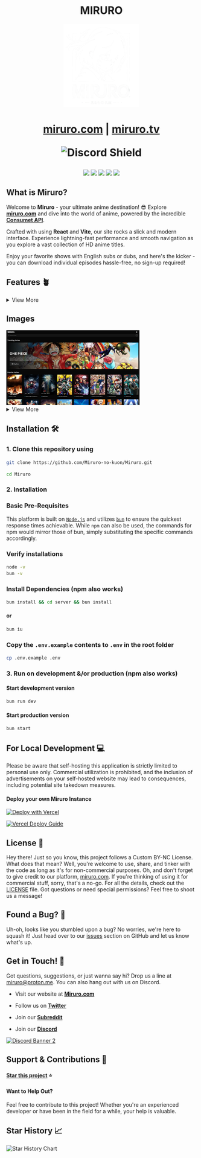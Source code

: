 <h1 align="center">
MIRURO
</h1>

<p align="center">
  <a href="https://www.miruro.com" target="_blank">
    <img src="https://raw.githubusercontent.com/Miruro-no-kuon/Miruro/main/src/assets/miruro-transparent-white.png" alt="Logo" width="200"/>
  </a>
</p>

<h1 align="center">
    <a href="https://www.miruro.com">miruro.com</a> |
    <a href="https://www.miruro.tv">miruro.tv</a>
  <p align="center">
    <img src="https://discordapp.com/api/guilds/1199699127190167643/widget.png?style=shield" alt="Discord Shield"/>
  </p>
</h1>

<p align="center">
  <a href="#"><img src="https://img.shields.io/badge/typescript-%23007acc.svg?style=for-the-badge&logo=typescript&logoColor=%23ffffff"/></a>
  <a href="#"><img src="https://img.shields.io/badge/react-%2320232a.svg?style=for-the-badge&logo=react&logoColor=%2361DAFB"/></a>
  <a href="#"><img src="https://img.shields.io/badge/vite-%239269fe.svg?style=for-the-badge&logo=vite&logoColor=yellow&border"/></a>
  <a href="#"><img src="https://img.shields.io/badge/vercel-%23000000.svg?style=for-the-badge&logo=vercel&logoColor=white"/></a>
  <a href="#"><img src="https://img.shields.io/badge/cloudflare-white.svg?style=for-the-badge&logo=cloudflare&logoColor=orange"/></a>
</p>

## What is Miruro?

Welcome to **Miruro** - your ultimate anime destination! 😎 Explore **[miruro.com](https://www.miruro.com)** and dive into the world of anime, powered by the incredible **[Consumet API](https://github.com/consumet)**.

Crafted with using **React** and **Vite**, our site rocks a slick and modern interface. Experience lightning-fast performance and smooth navigation as you explore a vast collection of HD anime titles.

Enjoy your favorite shows with English subs or dubs, and here's the kicker - you can download individual episodes hassle-free, no sign-up required!

## Features 🪴

<details>
<summary>View More</summary>

### General

- Dub Anime support
- User-friendly interface
- Mobile responsive
- Fast page load
- White/Dark theme
- Continue watching section

### Watch Page

- **Player**
  - Autoplay next episode
  - Skip op/ed button
  - Theater mode

### Coming Soon

- Profile page to see your watch list
- Comment section
- Anilist/MAL login integration

</details>

## Images

<div style="text-align: left;">
  <img src="https://raw.githubusercontent.com/Miruro-no-kuon/.github/main/profile/home-page.webp" alt="Home Page" style="max-width: 70%;" >
  <details>
  <summary>View More</summary>
  <br>
  <img src="https://raw.githubusercontent.com/Miruro-no-kuon/.github/main/profile/splash-page.webp" alt="Splash Page" style="max-width: 70%;">
  <img src="https://raw.githubusercontent.com/Miruro-no-kuon/.github/main/profile/watch-page.webp" alt="Watch Page" style="max-width: 70%;">
  <img src="https://raw.githubusercontent.com/Miruro-no-kuon/.github/main/profile/footer.webp" alt="Footer" style="max-width: 70%;">
  </details>
</div>

## Installation 🛠️

### 1. Clone this repository using

```bash
git clone https://github.com/Miruro-no-kuon/Miruro.git
```

```bash
cd Miruro
```

### 2. Installation

### Basic Pre-Requisites

This platform is built on <a href="https://nodejs.org/">`Node.js`</a> and utilizes <a href="https://bun.sh/">`bun`</a> to ensure the quickest response times achievable. While `npm` can also be used, the commands for npm would mirror those of bun, simply substituting the specific commands accordingly.

### Verify installations

```bash
node -v
bun -v
```

### Install Dependencies (npm also works)

```bash
bun install && cd server && bun install
```

#### or

```bash
bun iu
```

### Copy the `.env.example` contents to `.env` in the root folder

```bash
cp .env.example .env
```

### 3. Run on development &/or production (npm also works)

#### Start development version

```bash
bun run dev
```

#### Start production version

```bash
bun start
```

## For Local Development 💻

Please be aware that self-hosting this application is strictly limited to personal use only. Commercial utilization is prohibited, and the inclusion of advertisements on your self-hosted website may lead to consequences, including potential site takedown measures.

#### Deploy your own Miruro Instance

[![Deploy with Vercel](https://vercel.com/button)](https://vercel.com/new/clone?repository-url=https%3A%2F%2Fgithub.com%2FMiruro-no-kuon%2FMiruro&env=VITE_BACKEND_URL,VITE_SKIP_TIMES,VITE_PROXY_URL,PORT&project-name=miruro&repository-name=miruro)

[![Vercel Deploy Guide](https://github.com/Miruro-no-kuon/Miruro/assets/77152696/98b95343-a15b-4302-92ee-e4910860887e)](https://github.com/Miruro-no-kuon/Miruro/assets/77152696/98b95343-a15b-4302-92ee-e4910860887e)

## License 📝

Hey there! Just so you know, this project follows a Custom BY-NC License. What does that mean? Well, you're welcome to use, share, and tinker with the code as long as it's for non-commercial purposes. Oh, and don't forget to give credit to our platform, [miruro.com](https://www.miruro.com). If you're thinking of using it for commercial stuff, sorry, that's a no-go. For all the details, check out the [LICENSE](LICENSE) file. Got questions or need special permissions? Feel free to shoot us a message!

## Found a Bug? 🐞

Uh-oh, looks like you stumbled upon a bug? No worries, we're here to squash it! Just head over to our [issues](https://github.com/Miruro-no-kuon/Miruro-no-Kuon/issues) section on GitHub and let us know what's up.

## Get in Touch! 📧

Got questions, suggestions, or just wanna say hi? Drop us a line at miruro@proton.me. You can also hang out with us on Discord.

- Visit our website at **[Miruro.com](https://www.miruro.com)**

- Follow us on **[Twitter](https://twitter.com/miruro_official)**

- Join our **[Subreddit](https://www.reddit.com/r/miruro)**

- Join our **[Discord](https://discord.gg/4kfypZ96K4)**

[![Discord Banner 2](https://discordapp.com/api/guilds/1199699127190167643/widget.png?style=banner2)](https://discord.com/invite/4kfypZ96K4)

## Support & Contributions 🤲

#### [Star this project](https://github.com/Miruro-no-kuon/Miruro) ⭐️

#### Want to Help Out?

Feel free to contribute to this project! Whether you're an experienced developer or have been in the field for a while, your help is valuable.

## Star History 📈

<div align="left">
    <img src="https://api.star-history.com/svg?repos=Miruro-no-kuon/Miruro&type=Date" alt="Star History Chart" style="max-width: 70%;" />
</div>
